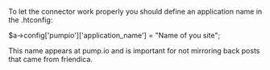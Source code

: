 To let the connector work properly you should define an application name in the .htconfig:

$a->config['pumpio']['application_name'] = "Name of you site";

This name appears at pump.io and is important for not mirroring back posts that came from friendica.
